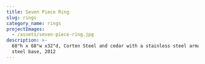 ```yaml
---
title: Seven Piece Ring
slug: rings
category_name: rings
projectImages:
  - /assets/seven-piece-ring.jpg
description: >-
  68"h x 68"w x32"d, Corten Steel and cedar with a stainless steel armature and
  steel base, 2012
---
```


